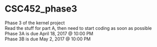 # CSC452_phase3
Phase 3 of the kernel project<br>
Read the stuff for part A, then need to start coding as soon as possible<br>
Phase 3A is due April 18, 2017 @ 10:00 PM<br>
Phase 3B is due May 2, 2017 @ 10:00 PM
